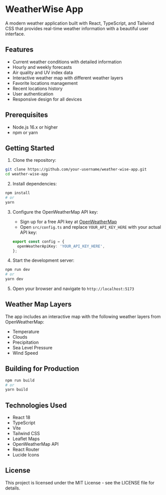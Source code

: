 # WeatherWise App

A modern weather application built with React, TypeScript, and Tailwind CSS that provides real-time weather information with a beautiful user interface.

## Features

- Current weather conditions with detailed information
- Hourly and weekly forecasts
- Air quality and UV index data
- Interactive weather map with different weather layers
- Favorite locations management
- Recent locations history
- User authentication
- Responsive design for all devices

## Prerequisites

- Node.js 16.x or higher
- npm or yarn

## Getting Started

1. Clone the repository:
```bash
git clone https://github.com/your-username/weather-wise-app.git
cd weather-wise-app
```

2. Install dependencies:
```bash
npm install
# or
yarn
```

3. Configure the OpenWeatherMap API key:
   - Sign up for a free API key at [OpenWeatherMap](https://openweathermap.org/api)
   - Open `src/config.ts` and replace `YOUR_API_KEY_HERE` with your actual API key:
   ```typescript
   export const config = {
     openWeatherApiKey: 'YOUR_API_KEY_HERE',
   };
   ```

4. Start the development server:
```bash
npm run dev
# or
yarn dev
```

5. Open your browser and navigate to `http://localhost:5173`

## Weather Map Layers

The app includes an interactive map with the following weather layers from OpenWeatherMap:

- Temperature
- Clouds
- Precipitation
- Sea Level Pressure
- Wind Speed

## Building for Production

```bash
npm run build
# or
yarn build
```

## Technologies Used

- React 18
- TypeScript
- Vite
- Tailwind CSS
- Leaflet Maps
- OpenWeatherMap API
- React Router
- Lucide Icons

## License

This project is licensed under the MIT License - see the LICENSE file for details.
